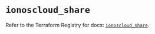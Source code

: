 # `ionoscloud_share`

Refer to the Terraform Registry for docs: [`ionoscloud_share`](https://registry.terraform.io/providers/ionos-cloud/ionoscloud/6.4.14/docs/resources/share).
